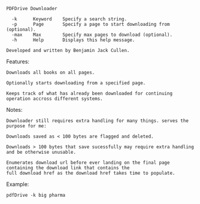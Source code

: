     PDFDrive Downloader

      -k      Keyword    Specify a search string.
      -p      Page       Specify a page to start downloading from (optional).
      -max    Max        Specify max pages to download (optional).
      -h      Help       Displays this help message.

    Developed and written by Benjamin Jack Cullen.


Features:

    Downloads all books on all pages.
    
    Optionally starts downloading from a specified page.
    
    Keeps track of what has already been downloaded for continuing operation accross different systems.



Notes:

    Downloader still requires extra handling for many things. serves the purpose for me:
    
    Downloads saved as < 100 bytes are flagged and deleted.
    
    Downloads > 100 bytes that save sucessfully may require extra handling and be otherwise unusable.
    
    Enumerates download url before ever landing on the final page containing the download link that contains the
    full download href as the download href takes time to populate.


Example:

    pdfDrive -k big pharma
